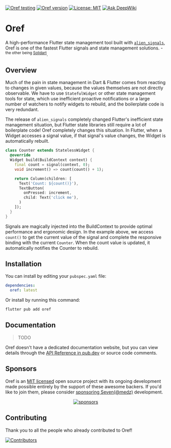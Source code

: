 [![Oref testing](https://github.com/medz/oref/actions/workflows/test.yml/badge.svg)](https://github.com/medz/oref/actions/workflows/test.yml)
[![Oref version](https://img.shields.io/pub/v/oref)](https://pub.dev/packages/oref)
[![License: MIT](https://img.shields.io/badge/License-MIT-yellow.svg)](LICENSE)
[![Ask DeepWiki](https://deepwiki.com/badge.svg)](https://deepwiki.com/medz/oref)

# Oref

A high-performance Flutter state management tool built with [`alien_signals`](https://github.com/medz/alien-signals-dart), Oref is one of the fastest Flutter signals and state management solutions. - <sup>the other being [Solidart](https://github.com/nank1ro/solidart)</sup>.

## Overview

Much of the pain in state management in Dart & Flutter comes from reacting to changes in given values, because the values themselves are not directly observable. We have to use `StatefulWidget` or other state management tools for state, which use inefficient proactive notifications or a large number of watchers to notify widgets to rebuild, and the boilerplate code is very redundant.

The release of `alien_signals` completely changed Flutter's inefficient state management situation, but Flutter state libraries still require a lot of boilerplate code! Oref completely changes this situation. In Flutter, when a Widget accesses a signal value, if that signal's value changes, the Widget is automatically rebuilt.

```dart
class Counter extends StatelessWidget {
  @override
  Widget build(BuildContext context) {
    final count = signal(context, 0);
    void increment() => count(count() + 1);

    return Column(children: [
      Text('Count: ${count()}'),
      TextButton(
        onPressed: increment,
        child: Text('click me'),
      )
    ]);
  }
}
```

Signals are magically injected into the BuildContext to provide optimal performance and ergonomic design. In the example above, we access `count()` to get the current value of the signal and complete the responsive binding with the current `Counter`. When the count value is updated, it automatically notifies the Counter to rebuild.

## Installation

You can install by editing your `pubspec.yaml` file:
```yaml
dependencies:
  oref: latest
```

Or install by running this command:
```bash
flutter pub add oref
```

## Documentation

> TODO

Oref doesn't have a dedicated documentation website, but you can view details through the [API Reference in pub.dev](https://pub.dev/documentation/oref/latest/oref/) or source code comments.

## Sponsors

Oref is an [MIT licensed](https://github.com/medz/spry/blob/main/LICENSE) open source project with its ongoing development made possible entirely by the support of these awesome backers. If you'd like to join them, please consider [sponsoring Seven(@medz)](https://github.com/sponsors/medz) development.

<p align="center">
  <a target="_blank" href="https://github.com/sponsors/medz">
    <img alt="sponsors" src="https://cdn.jsdelivr.net/gh/medz/public/sponsors.tiers.svg">
  </a>
</p>

## Contributing

Thank you to all the people who already contributed to Oref!

[![Contributors](https://contrib.rocks/image?repo=medz/oref)](https://github.com/medz/oref/graphs/contributors)

